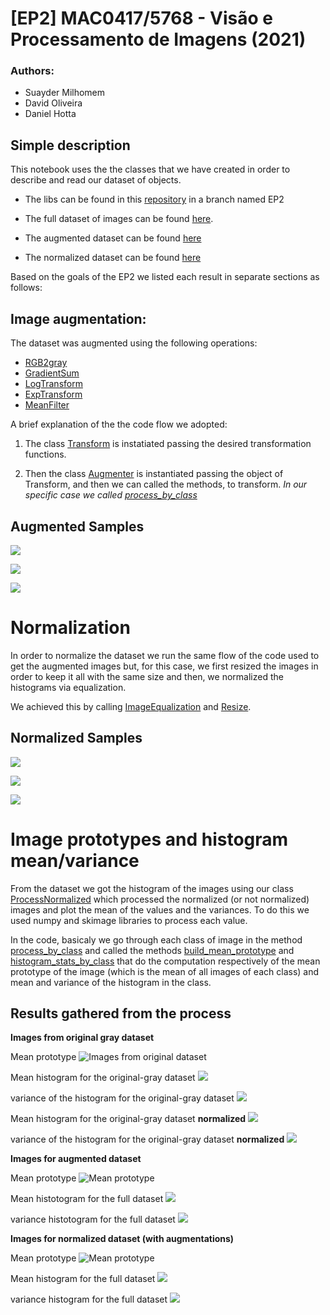 # [EP2] MAC0417/5768 - Visão e Processamento de Imagens (2021)

### Authors:
 - Suayder Milhomem
 - David Oliveira
 - Daniel Hotta


## Simple description

This notebook uses the the classes that we have created in order to describe and read our dataset of objects.

- The libs can be found in this [repository](https://github.com/suayder/computer_vision_eps_usp.git) in a branch named EP2

- The full dataset of images can be found [here](https://drive.google.com/drive/folders/1GJD9P-zUVVOHRNSenVLbm_XS1joCXYm-?usp=sharing).

- The augmented dataset can be found [here](https://drive.google.com/drive/folders/12VkujKaxqRLSw0WmiearpAcSVmWcGUaL?usp=sharing)

- The normalized dataset can be found [here](https://drive.google.com/drive/folders/1GiaHAkYCSkgVvktgkbBAYJIR9ETHqxpw?usp=sharing)


Based on the goals of the EP2 we listed each result in separate sections as follows:

## Image augmentation:

The dataset was augmented using the following operations:

- [RGB2gray](https://github.com/suayder/computer_vision_eps_usp/blob/6bb0e46e5ddc7db17ac501f61fcb1701e96ad4a4/src/transform/img_transformers.py#L15)
- [GradientSum](https://github.com/suayder/computer_vision_eps_usp/blob/6bb0e46e5ddc7db17ac501f61fcb1701e96ad4a4/src/transform/img_transformers.py#L24)
- [LogTransform](https://github.com/suayder/computer_vision_eps_usp/blob/6bb0e46e5ddc7db17ac501f61fcb1701e96ad4a4/src/transform/img_transformers.py#L66)
- [ExpTransform](https://github.com/suayder/computer_vision_eps_usp/blob/6bb0e46e5ddc7db17ac501f61fcb1701e96ad4a4/src/transform/img_transformers.py#L87)
- [MeanFilter](https://github.com/suayder/computer_vision_eps_usp/blob/6bb0e46e5ddc7db17ac501f61fcb1701e96ad4a4/src/transform/img_transformers.py#L109)

A brief explanation of the the code flow we adopted:

1. The class [Transform](https://github.com/suayder/computer_vision_eps_usp/blob/6bb0e46e5ddc7db17ac501f61fcb1701e96ad4a4/src/augmenter.py#L10) is instatiated passing the desired transformation functions.

2. Then the class [Augmenter](https://github.com/suayder/computer_vision_eps_usp/blob/6bb0e46e5ddc7db17ac501f61fcb1701e96ad4a4/src/augmenter.py#L45) is instantiated passing the object of Transform, and then we can called the methods, to transform. *In our specific case we called [process_by_class](https://github.com/suayder/computer_vision_eps_usp/blob/6bb0e46e5ddc7db17ac501f61fcb1701e96ad4a4/src/augmenter.py#L146)*


## Augmented Samples

![](images/augmented1.png)

![](images/augmented2.png)

![](images/augmented3.png)


# Normalization

In order to normalize the dataset we run the same flow of the code used to get the augmented images but, for this case, we first resized the images in order to keep it all with the same size and then, we normalized the histograms via equalization.

We achieved this by calling [ImageEqualization](https://github.com/suayder/computer_vision_eps_usp/blob/361f487da8dce0d0447aded7adb57baeafbf84d4/src/transform/img_transformers.py#L157) and [Resize](https://github.com/suayder/computer_vision_eps_usp/blob/361f487da8dce0d0447aded7adb57baeafbf84d4/src/transform/img_transformers.py#L170).

## Normalized Samples

![](images/normalized1.png)

![](images/normalized2.png)

![](images/normalized3.png)

# Image prototypes and histogram mean/variance

From the dataset we got the histogram of the images using our class [ProcessNormalized](https://github.com/suayder/computer_vision_eps_usp/blob/d902bf9fddb770d24f6c38995e9cebda4b7f0666/src/normalize.py#L60) which processed the normalized (or not normalized) images and plot the mean of the values and the variances. To do this we used numpy and skimage libraries to process each value.

In the code, basicaly we go through each class of image in the method [process_by_class](https://github.com/suayder/computer_vision_eps_usp/blob/d902bf9fddb770d24f6c38995e9cebda4b7f0666/src/normalize.py#L87) and called the methods [build_mean_prototype](https://github.com/suayder/computer_vision_eps_usp/blob/d902bf9fddb770d24f6c38995e9cebda4b7f0666/src/normalize.py#L73) and [histogram_stats_by_class](https://github.com/suayder/computer_vision_eps_usp/blob/d902bf9fddb770d24f6c38995e9cebda4b7f0666/src/normalize.py#L151) that do the computation respectively of the mean prototype of the image (which is the mean of all images of each class) and mean and variance of the histogram in the class.

## Results gathered from the process

**Images from original gray dataset**

Mean prototype
![Images from original dataset](images/graydataset_prot.png)

Mean histogram for the original-gray dataset
![](images/hist_meanorigray.png)

variance of the histogram for the original-gray dataset
![](images/hist_varorigray.png)

Mean histogram for the original-gray dataset **normalized**
![](images/normhist_meanorigray.png)

variance of the histogram for the original-gray dataset **normalized**
![](images/normhist_varorigray.png)

**Images for augmented dataset**

Mean prototype
![Mean prototype](images/augmdataset_prot.png)

Mean histotogram for the full dataset
![](images/hist_mean_augmented_full.png)

variance histotogram for the full dataset
![](images/hist_var_augmented_full.png)

**Images for normalized dataset (with augmentations)**

Mean prototype
![Mean prototype](images/normdataset_prot.png)

Mean histogram for the full dataset
![](images/hist_mean_normalized_full.png)

variance histogram for the full dataset
![](images/hist_var_normalized_full.png)
